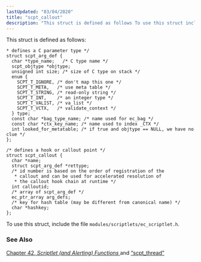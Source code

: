 ```yaml
---
lastUpdated: "03/04/2020"
title: "scpt_callout"
description: "This struct is defined as follows To use this struct include the file modules scriptlets ec scriptlet h Chapter 42 Scriptlet and Alerting Functions and Section 68 72 scpt thread..."
---
```


This struct is defined as follows:

```
* defines a C parameter type */
struct scpt_arg_def {
  char *type_name;   /* C type name */
  scpt_objtype *objtype;
  unsigned int size; /* size of C type on stack */
  enum {
    SCPT_T_IGNORE, /* don't map this one */
    SCPT_T_META,   /* use meta table */
    SCPT_T_STRING, /* read-only string */
    SCPT_T_INT,    /* an integer type */
    SCPT_T_VALIST, /* va_list */
    SCPT_T_VCTX,   /* validate_context */
  } type;
  const char *bag_type_name; /* name used for ec_bag */
  const char *ctx_key_name; /* name used to index _CTX */
  int looked_for_metatable; /* if true and objtype == NULL, we have no clue */
};

/* defines a hook or callout point */
struct scpt_callout {
  char *name;
  struct scpt_arg_def *rettype;
  /* id number is based on the order of registration of the
   * callout and can be used for accelerated resolution of
   * the callout hook chain at runtime */
  int calloutid;
  /* array of scpt_arg_def */
  ec_ptr_array arg_defs; 
  /* key for hash table (may be different from canonical name) */
  char *hashkey;
};
```

To use this struct, include the file `modules/scriptlets/ec_scriptlet.h`.

### <a name="idp34523968"></a> See Also

[Chapter 42, *Scriptlet (and Alerting) Functions*                         ](script "Chapter 42. Scriptlet (and Alerting) Functions") and [“scpt_thread”](/momentum/3/3-api/structs-scpt-thread)
